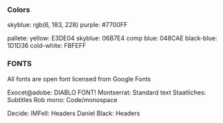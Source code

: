 ### Colors

skyblue: rgb(6, 183, 228)
purple: #7700FF

pallete:
  yellow: E3DE04
  skyblue: 06B7E4
  comp blue: 048CAE
  black-blue: 1D1D36
  cold-white: FBFEFF

### FONTS

All fonts are open font licensed from Google Fonts

Exocet@adobe: DIABLO FONT!
Montserrat: Standard text
Staatliches: Subtitles
Rob mono: Code/monospace

Decide:
  IMFell: Headers
  Daniel Black: Headers
